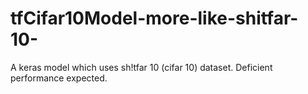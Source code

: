 # tfCifar10Model-more-like-shitfar-10-
A keras model which uses sh!tfar 10 (cifar 10) dataset. Deficient performance expected.
